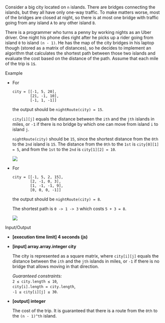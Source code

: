
Consider a big city located on  `n`  islands. There are bridges connecting the islands, but they all have only one-way traffic. To make matters worse, most of the bridges are closed at night, so there is at most one bridge with traffic going from any island  `A`  to any other island  `B`.

There is a programmer who turns a penny by working nights as an Uber driver. One night his phone dies right after he picks up a rider going from island  `0`  to island  `(n - 1)`. He has the map of the city bridges in his laptop though (stored as a matrix of distances), so he decides to implement an algorithm that calculates the shortest path between those two islands and evaluate the cost based on the distance of the path. Assume that each mile of the trip is  `1$`.

Example

-   For
    
    ```
    city = [[-1, 5, 20],
            [21, -1, 10],
            [-1, 1, -1]]
    
    ```
    
    the output should be  `nightRoute(city) = 15`.
    
    `city[i][j]`  equals the distance between the  `ith`  and the  `jth`  islands in miles, or  `-1`  if there is no bridge by which one can move from island  `i`  to island  `j`.
    
    `nightRoute(city)`  should be  `15`, since the shortest distance from the  `0th`  to the  `2nd`  island is  `15`. The distance from the  `0th`  to the  `1st`  is  `city[0][1] = 5`, and from the  `1st`  to the  `2nd`  is  `city[1][2] = 10`.
    
    ![](https://codesignal.s3.amazonaws.com/tasks/nightRoute/img/example1.png?_tm=1582070559068)
    
-   For
    
    ```
    city = [[-1, 5, 2, 15],
            [2, -1, 0, 3],
            [1, -1, -1, 9],
            [0, 0, 0, -1]]
    
    ```
    
    the output should be  `nightRoute(city) = 8`.
    
    The shortest path is  `0 -> 1 -> 3`  which costs  `5 + 3 = 8`.
    
    ![](https://codesignal.s3.amazonaws.com/tasks/nightRoute/img/example2.png?_tm=1582070559439)
    

Input/Output

-   **[execution time limit] 4 seconds (js)**
    
-   **[input] array.array.integer city**
    
    The city is represented as a square matrix, where  `city[i][j]`  equals the distance between the  `ith`  and the  `jth`  islands in miles, or  `-1`  if there is no bridge that allows moving in that direction.
    
    _Guaranteed constraints:_  
    `2 ≤ city.length ≤ 10`,  
    `city[i].length = city.length`,  
    `-1 ≤ city[i][j] ≤ 30`.
    
-   **[output] integer**
    
    The cost of the trip. It is guaranteed that there is a route from the  `0th`  to the  `(n - 1)^th`  island.
